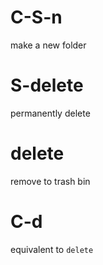 # C-S-n
make a new folder
# S-delete
permanently delete
# delete
remove to trash bin
# C-d
equivalent to `delete`